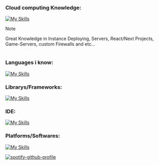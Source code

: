 

### Cloud computing Knowledge:
[![My Skills](https://skillicons.dev/icons?i=aws,gcp,azure)](https://skillicons.dev)
> [!NOTE]
> Great Knowledge in Instance Deploying, Servers, React/Next Projects, Game-Servers, custom Firewalls and etc...
#
### Languages i know:
[![My Skills](https://skillicons.dev/icons?i=js,py,lua,cs,html,css,svg)](https://skillicons.dev)

### Librarys/Frameworks:
[![My Skills](https://skillicons.dev/icons?i=express,jquery,react,nextjs,electron,sqlite,mysql)](https://skillicons.dev)

### IDE:
[![My Skills](https://skillicons.dev/icons?i=vscode,codepen)](https://skillicons.dev)

### Platforms/Softwares:
[![My Skills](https://skillicons.dev/icons?i=mongodb,firebase,cloudflare,docker,heroku,nginx,wordpress)](https://skillicons.dev)

[![spotify-github-profile](https://spotify-github-profile.vercel.app/api/view?uid=316cz5ojj4qfpjpsgfoobtvrst7u&cover_image=true&theme=default&show_offline=false&background_color=121212&interchange=false&bar_color_cover=false)](https://github.com/kittinan/spotify-github-profile)
